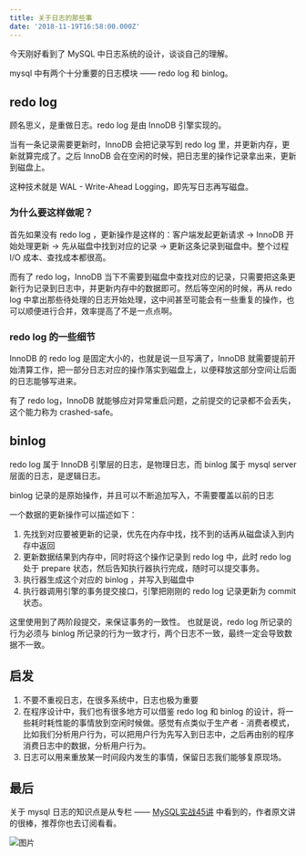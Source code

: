 ```yaml
---
title: 关于日志的那些事
date: '2018-11-19T16:58:00.000Z'
---
```


今天刚好看到了 MySQL 中日志系统的设计，谈谈自己的理解。

mysql 中有两个十分重要的日志模块 —— redo log 和 binlog。
## redo log
顾名思义，是重做日志。redo log 是由 InnoDB 引擎实现的。

当有一条记录需要更新时，InnoDB 会把记录写到 redo log 里，并更新内存，更新就算完成了。之后 InnoDB 会在空闲的时候，把日志里的操作记录拿出来，更新到磁盘上。

这种技术就是 WAL - Write-Ahead Logging，即先写日志再写磁盘。
### 为什么要这样做呢？
首先如果没有 redo log ，更新操作是这样的：客户端发起更新请求 -> InnoDB 开始处理更新 -> 先从磁盘中找到对应的记录 -> 更新这条记录到磁盘中。整个过程 I/O 成本、查找成本都很高。

而有了 redo log，InnoDB 当下不需要到磁盘中查找对应的记录，只需要把这条更新行为记录到日志中，并更新内存中的数据即可。然后等空闲的时候，再从 redo log 中拿出那些待处理的日志开始处理，这中间甚至可能会有一些重复的操作，也可以顺便进行合并，效率提高了不是一点点啊。
### redo log 的一些细节
InnoDB 的 redo log 是固定大小的，也就是说一旦写满了，InnoDB 就需要提前开始清算工作，把一部分日志对应的操作落实到磁盘上，以便释放这部分空间让后面的日志能够写进来。

有了 redo log，InnoDB 就能够应对异常重启问题，之前提交的记录都不会丢失，这个能力称为 crashed-safe。
## binlog
redo log 属于 InnoDB 引擎层的日志，是物理日志，而 binlog 属于 mysql server 层面的日志，是逻辑日志。

binlog 记录的是原始操作，并且可以不断追加写入，不需要覆盖以前的日志

一个数据的更新操作可以描述如下：
1. 先找到对应要被更新的记录，优先在内存中找，找不到的话再从磁盘读入到内存中返回
2. 更新数据结果到内存中，同时将这个操作记录到 redo log 中，此时 redo log 处于 prepare 状态，然后告知执行器执行完成，随时可以提交事务。
3. 执行器生成这个对应的 binlog ，并写入到磁盘中
4. 执行器调用引擎的事务提交接口，引擎把刚刚的 redo log 记录更新为 commit 状态。

这里使用到了两阶段提交，来保证事务的一致性。
也就是说，redo log 所记录的行为必须与 binlog 所记录的行为一致才行，两个日志不一致，最终一定会导致数据不一致。
## 启发
1. 不要不重视日志，在很多系统中，日志也极为重要
2. 在程序设计中，我们也有很多地方可以借鉴 redo log 和 binlog 的设计，将一些耗时耗性能的事情放到空闲时候做。感觉有点类似于生产者 - 消费者模式，比如我们分析用户行为，可以把用户行为先写入到日志中，之后再由别的程序消费日志中的数据，分析用户行为。
3. 日志可以用来重放某一时间段内发生的事情，保留日志我们能够复原现场。
## 最后
关于 mysql 日志的知识点是从专栏 —— [MySQL实战45讲](https://time.geekbang.org/column/139) 中看到的，作者原文讲的很棒，推荐你也去订阅看看。

![图片](https://user-images.githubusercontent.com/10726701/48675054-b5a25c00-eb8e-11e8-9696-55b295901785.png)
